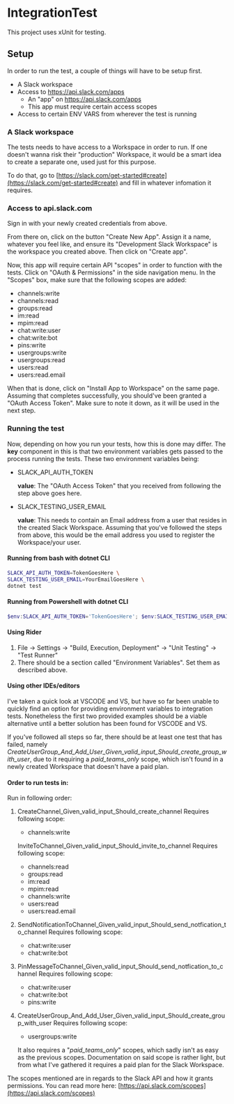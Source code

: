 # IntegrationTest

This project uses xUnit for testing.



## Setup

In order to run the test, a couple of things will have to be setup first.

- A Slack workspace
- Access to https://api.slack.com/apps
  - An "app" on https://api.slack.com/apps
  - This app must require certain access scopes
- Access to certain ENV VARS from wherever the test is running



### A Slack workspace

The tests needs to have access to a Workspace in order to run. If one doesn't wanna risk their "production" Workspace, it would be a smart idea to create a separate one, used just for this purpose.

To do that, go to [https://slack.com/get-started#create](https://slack.com/get-started#create) and fill in whatever infomation it requires.

### Access to api.slack.com

Sign in with your newly created credentials from above.

From there on, click on the button "Create New App". Assign it a name, whatever you feel like, and ensure its "Development Slack Workspace" is the workspace you created above. Then click on "Create app".



Now, this app will require certain API "scopes" in order to function with the tests. Click on "OAuth & Permissions" in the side navigation menu. In the "Scopes" box, make sure that the following scopes are added:

- channels:write
- channels:read
- groups:read
- im:read
- mpim:read
- chat:write:user
- chat:write:bot
- pins:write
- usergroups:write
- usergroups:read
- users:read
- users:read.email

When that is done, click on "Install App to Workspace" on the same page. Assuming that completes successfully, you should've been granted a "OAuth Access Token". Make sure to note it down, as it will be used in the next step.

### Running the test

Now, depending on how you run your tests, how this is done may differ. The **key** component in this is that two environment variables gets passed to the process running the tests. These two environment variables being:

- SLACK_API_AUTH_TOKEN


  **value**: The "OAuth Access Token" that you received from following the step above goes here.

- SLACK_TESTING_USER_EMAIL


  **value**: This needs to contain an Email address from a user that resides in the created Slack Workspace. Assuming that you've followed the steps from above, this would be the email address you used to register the Workspace/your user. 



#### Running from bash with dotnet CLI

```bash
SLACK_API_AUTH_TOKEN=TokenGoesHere \
SLACK_TESTING_USER_EMAIL=YourEmailGoesHere \
dotnet test
```

#### Running from Powershell with dotnet CLI

```powershell
$env:SLACK_API_AUTH_TOKEN='TokenGoesHere'; $env:SLACK_TESTING_USER_EMAIL='YourEmailGoesHere'; dotnet test; $env:SLACK_API_AUTH_TOKEN=''; $env:SLACK_TESTING_USER_EMAIL='';
```

#### Using Rider

1. File -> Settings -> "Build, Execution, Deployment" -> "Unit Testing" -> "Test Runner"
2. There should be a section called "Environment Variables". Set them as described above.

#### Using other IDEs/editors

I've taken a quick look at VSCODE and VS, but have so far been unable to quickly find an option for providing environment variables to integration tests. Nonetheless the first two provided examples should be a viable alternative until a better solution has been found for VSCODE and VS.

If you've followed all steps so far, there should be at least one test that has failed, namely *CreateUserGroup_And_Add_User_Given_valid_input_Should_create_group_with_user*, due to it requiring a *paid_teams_only* scope, which isn't found in a newly created Workspace that doesn't have a paid plan.


#### Order to run tests in:

Run in following order:

1. CreateChannel_Given_valid_input_Should_create_channel
	Requires following scope:
	
   * channels:write
   
    InviteToChannel_Given_valid_input_Should_invite_to_channel
        Requires following scope:

    * channels:read
    * groups:read
    * im:read
    * mpim:read
    * channels:write
    * users:read
    * users:read.email
2. SendNotificationToChannel_Given_valid_input_Should_send_notfication_to_channel
        Requires following scope:

    * chat:write:user
    * chat:write:bot
3. PinMessageToChannel_Given_valid_input_Should_send_notfication_to_channel
        Requires following scope:
   
    * chat:write:user
    * chat:write:bot
    * pins:write
	
4. CreateUserGroup_And_Add_User_Given_valid_input_Should_create_group_with_user
	Requires following scope:
	
	* usergroups:write
	
	It also requires a "*paid_teams_only*" scopes, which sadly isn't as easy as the previous scopes. Documentation on said scope is rather light, but from what I've gathered it requires a paid plan for the Slack Workspace.

The scopes mentioned are in regards to the Slack API and how it grants permissions. You can read more here: [https://api.slack.com/scopes](https://api.slack.com/scopes)


